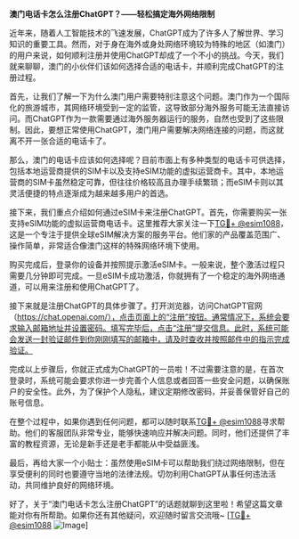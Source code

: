 **澳门电话卡怎么注册ChatGPT？——轻松搞定海外网络限制**

近年来，随着人工智能技术的飞速发展，ChatGPT成为了许多人了解世界、学习知识的重要工具。然而，对于身在海外或身处网络环境较为特殊的地区（如澳门）的用户来说，如何顺利注册并使用ChatGPT却成了一个不小的挑战。今天，我们就来聊聊，澳门的小伙伴们该如何选择合适的电话卡，并顺利完成ChatGPT的注册过程。

首先，让我们了解一下为什么澳门用户需要特别注意这个问题。澳门作为一个国际化的旅游城市，其网络环境受到一定的监管，这导致部分海外服务可能无法直接访问。而ChatGPT作为一款需要通过海外服务器运行的服务，自然也受到了这些限制。因此，要想正常使用ChatGPT，澳门用户需要解决网络连接的问题，而这就离不开一张合适的电话卡了。

那么，澳门的电话卡应该如何选择呢？目前市面上有多种类型的电话卡可供选择，包括本地运营商提供的SIM卡以及支持eSIM功能的虚拟运营商卡。其中，本地运营商的SIM卡虽然稳定可靠，但往往价格较高且办理手续繁琐；而eSIM卡则以其灵活便捷的特点逐渐成为越来越多用户的首选。

接下来，我们重点介绍如何通过eSIM卡来注册ChatGPT。首先，你需要购买一张支持eSIM功能的虚拟运营商电话卡。这里推荐大家关注一下[TG💪+ @esim1088](https://t.me/s/esim1088)，这是一个专注于提供全球eSIM解决方案的服务平台。他们家的产品覆盖范围广、操作简单，非常适合像澳门这样的特殊网络环境下使用。

购买完成后，登录你的设备并按照提示激活eSIM卡。一般来说，整个激活过程只需要几分钟即可完成。一旦eSIM卡成功激活，你就拥有了一个稳定的海外网络通道，可以用来注册和使用ChatGPT了。

接下来就是注册ChatGPT的具体步骤了。打开浏览器，访问ChatGPT官网（https://chat.openai.com/），点击页面上的“注册”按钮。通常情况下，系统会要求输入邮箱地址并设置密码。填写完毕后，点击“注册”提交信息。此时，系统可能会发送一封验证邮件到你刚刚填写的邮箱中，请及时查收并按照邮件中的指示完成验证。

完成以上步骤后，你就正式成为ChatGPT的一员啦！不过需要注意的是，在首次登录时，系统可能会要求你进一步完善个人信息或者回答一些安全问题，以确保账户的安全性。此外，为了保护个人隐私，建议定期修改密码，并妥善保管好自己的账号信息。

在整个过程中，如果你遇到任何问题，都可以随时联系[TG💪+ @esim1088](https://t.me/s/esim1088)寻求帮助。他们的客服团队非常专业，能够快速响应并解决问题。同时，他们还提供了丰富的教程资源，无论是新手还是老手都能从中受益匪浅。

最后，再给大家一个小贴士：虽然使用eSIM卡可以帮助我们绕过网络限制，但在享受便利的同时也要遵守当地的法律法规。切勿利用ChatGPT从事任何违法活动，共同维护良好的网络环境。

好了，关于“澳门电话卡怎么注册ChatGPT”的话题就聊到这里啦！希望这篇文章能对你有所帮助。如果你还有其他疑问，欢迎随时留言交流哦~ [[TG💪+ @esim1088](https://t.me/s/esim1088) ![Image](https://i.postimg.cc/4NQfJmqS/Snipaste-2025-05-13-00-14-12.png)]